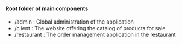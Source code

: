 #### Root folder of main components
- /admin : Global administration of the application
- /client : The website offering the catalog of products for sale
- /restaurant : The order management application in the restaurant
